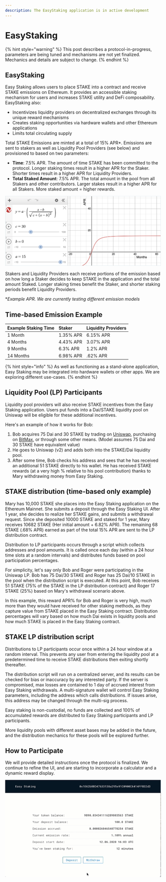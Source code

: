 ```yaml
---
description: The EasyStaking application is in active development
---
```


# EasyStaking

{% hint style="warning" %}
This post describes a protocol-in-progress, parameters are being tuned and mechanisms are not yet finalized.  Mechanics and details are subject to change.
{% endhint %}

## EasyStaking

Easy Staking allows users to place STAKE into a contract and receive STAKE emissions on Ethereum. It provides an accessible staking mechanism for users and increases STAKE utility and DeFi composability. EasyStaking also:

* Incentivizes liquidity providers on decentralized exchanges through its unique reward mechanisms
* Creates staking opportunities via hardware wallets and other Ethereum applications
* Limits total circulating supply

Total STAKE Emissions are minted at a total of 15% APR\*. Emissions are sent to stakers as well as Liquidity Pool Providers \(see below\) and provisioned to based on two parameters:

* **Time**: 7.5% APR. The amount of time STAKE has been committed to the protocol. Longer staking times result in a higher APR for the Staker. Shorter times result in a higher APR for Liquidity Providers. 
* **Total Staked Amount**: 7.5% APR. The total amount in the pool from all Stakers and other contributors. Larger stakes result in a higher APR for all Stakers. More staked amount = higher rewards.

![Sigmoid function for determining time-based APR splits between Stakers and LP providers. Formula is currently being modified to include Time and Total Amount parameters.](../../.gitbook/assets/sigmoid-1.png)

Stakers and Liquidity Providers each receive portions of the emission based on how long a Staker decides to keep STAKE in the application and the total amount Staked. Longer staking times benefit the Staker, and shorter staking periods benefit Liquidity Providers. 

\*_Example APR. We are currently testing different emission models_

## Time-based Emission Example

| Example Staking Time | Staker | Liquidity Providers |
| :--- | :--- | :--- |
| 1 Month | 1.35% APR | 6.15% APR |
| 4 Months | 4.43% APR | 3.07% APR |
| 9 Months | 6.3% APR | 1.2% APR |
| 14 Months | 6.98% APR | .62% APR |

{% hint style="info" %}
As well as functioning as a stand-alone application, Easy Staking may be integrated into hardware wallets or other apps. We are exploring different use-cases.
{% endhint %}

## Liquidity Pool \(LP\) Participants

Liquidity pool providers will also receive STAKE incentives from the Easy Staking application. Users put funds into a Dai/STAKE liquidity pool on Uniswap will be eligible for these additional incentives.

 Here's an example of how it works for Bob:

1. Bob acquires 75 Dai and 30 STAKE by trading on [Uniswap](https://uniswap.exchange/swap), purchasing on [BitMax](https://bitmax.io/), or through some other means. \(Model assumes 75 Dai and 30 STAKE have equivalent value\) 
2. He goes to Uniswap \(v2\) and adds both into the STAKE/Dai liquidity pool. 
3. After some time, Bob checks his address and sees that he has received an additional 51 STAKE directly to his wallet. He has received STAKE rewards \(at a very high % relative to his pool contribution\) thanks to Mary withdrawing money from Easy Staking.

## STAKE distribution \(time-based only example\)

Mary has 10,000 STAKE she places into the Easy Staking application on the Ethereum Mainnet. She submits a deposit through the Easy Staking UI. After 1 year, she decides to realize her STAKE gains, and submits a withdrawal request.  Since she deposited 10000 STAKE and staked for 1 year,  Mary receives 10682 STAKE \(Her initial amount + 6.82% APR\).  The remaining 68 STAKE \(.68% APR\) earned as part of the total 15% APR are sent to the LP distribution contract.

Distribution to LP participants occurs through a script which collects addresses and pool amounts. It is called once each day \(within a 24 hour time slots at a random intervals\) and distributes funds based on pool participation percentages.

For simplicity, let's say only Bob and Roger were participating in the Uniswap LP. Bob has 75 Dai/30 STAKE and Roger has 25 Dai/10 STAKE in the pool when the distribution script is executed.  At this point, Bob receives 51 STAKE \(75% of the STAKE in the LP distribution contract\) and Roger 17 STAKE \(25%\) based on Mary's withdrawal scenario above.

In this example, this reward APR%  for Bob and Roger is very high, much more than they would have received for other staking methods, as they capture value from STAKE placed in the Easy Staking contract.  Distribution percentages will vary based on how much Dai exists in liquidity pools and how much STAKE is placed in the Easy Staking contract. 

## STAKE LP distribution script

Distributions to LP participants occur once within a 24 hour window at a random interval. This prevents any user from entering the liquidity pool at a predetermined time to receive STAKE distributions then exiting shortly thereafter.  

The distribution script will run on a centralized server, and its results can be checked for bias or inaccuracy by any interested party. If the server is compromised, max losses are contained to 1 day of accrued interest from Easy Staking withdrawals. A multi-signature wallet will control Easy Staking parameters, including the address which calls distributions. If issues arise, this address may be changed through the multi-sig process.

Easy staking is non-custodial, no funds are collected and 100% of accumulated rewards are distributed to Easy Staking participants and LP participants.

More liquidity pools with different asset bases may be added in the future, and the distribution mechanics for these pools will be explored further.

## How to Participate

We will provide detailed instructions once the protocol is finalized.  We continue to refine the UI, and are starting to incorporate a calculator and a dynamic reward display.

![Test application \(Emission in hours rather than days\)](../../.gitbook/assets/easystaking-beta.gif)

